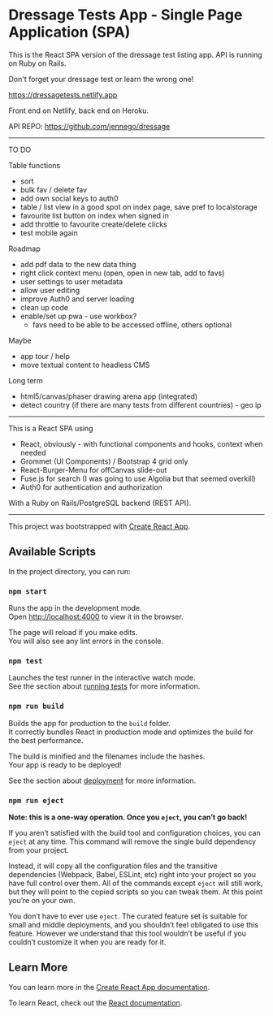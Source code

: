 # Dressage Tests App - Single Page Application (SPA)

This is the React SPA version of the dressage test listing app. API is running on Ruby on Rails.

Don't forget your dressage test or learn the wrong one!

https://dressagetests.netlify.app

Front end on Netlify, back end on Heroku.

API REPO: https://github.com/jennego/dressage

---

TO DO

Table functions

- sort
- bulk fav / delete fav
- add own social keys to auth0
- table / list view in a good spot on index page, save pref to localstorage
- favourite list button on index when signed in
- add throttle to favourite create/delete clicks
- test mobile again

Roadmap

- add pdf data to the new data thing
- right click context menu (open, open in new tab, add to favs)
- user settings to user metadata
- allow user editing
- improve Auth0 and server loading
- clean up code
- enable/set up pwa - use workbox?
  - favs need to be able to be accessed offline, others optional

Maybe

- app tour / help
- move textual content to headless CMS

Long term

- html5/canvas/phaser drawing arena app (integrated)
- detect country (if there are many tests from different countries) - geo ip

---

This is a React SPA using

- React, obviously - with functional components and hooks, context when needed
- Grommet (UI Components) / Bootstrap 4 grid only
- React-Burger-Menu for offCanvas slide-out
- Fuse.js for search (I was going to use Algolia but that seemed overkill)
- Auth0 for authentication and authorization

With a Ruby on Rails/PostgreSQL backend (REST API).

---

This project was bootstrapped with [Create React App](https://github.com/facebook/create-react-app).

## Available Scripts

In the project directory, you can run:

### `npm start`

Runs the app in the development mode.<br>
Open [http://localhost:4000](http://localhost:4000) to view it in the browser.

The page will reload if you make edits.<br>
You will also see any lint errors in the console.

### `npm test`

Launches the test runner in the interactive watch mode.<br>
See the section about [running tests](https://facebook.github.io/create-react-app/docs/running-tests) for more information.

### `npm run build`

Builds the app for production to the `build` folder.<br>
It correctly bundles React in production mode and optimizes the build for the best performance.

The build is minified and the filenames include the hashes.<br>
Your app is ready to be deployed!

See the section about [deployment](https://facebook.github.io/create-react-app/docs/deployment) for more information.

### `npm run eject`

**Note: this is a one-way operation. Once you `eject`, you can’t go back!**

If you aren’t satisfied with the build tool and configuration choices, you can `eject` at any time. This command will remove the single build dependency from your project.

Instead, it will copy all the configuration files and the transitive dependencies (Webpack, Babel, ESLint, etc) right into your project so you have full control over them. All of the commands except `eject` will still work, but they will point to the copied scripts so you can tweak them. At this point you’re on your own.

You don’t have to ever use `eject`. The curated feature set is suitable for small and middle deployments, and you shouldn’t feel obligated to use this feature. However we understand that this tool wouldn’t be useful if you couldn’t customize it when you are ready for it.

## Learn More

You can learn more in the [Create React App documentation](https://facebook.github.io/create-react-app/docs/getting-started).

To learn React, check out the [React documentation](https://reactjs.org/).
